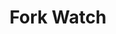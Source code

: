 ---
title: Fork Watch
description: Library for creating realtime offline-first applications with PWA, Service Workers, IndexedDB.
hero_image: 
categories:
  - Library
tags:
  - Open Source
  - "SaaS: Software-as-a-Service"
  - Developer Tool
  - Platform
  - TypeScript
  - MQTT
  - SST
  - Pulumi
  - IaaC
links:
  preview: https://gem-finder.vercel.app/
  github: https://github.com/aakash-durgabari/gem-finder
timeline: < 1 month
---